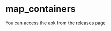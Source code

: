 # map_containers

You can access the apk from the [releases page](https://github.com/MichaelKMalak/map_containers/releases)
